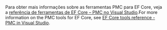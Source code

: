 <span data-ttu-id="5add4-101">Para obter mais informações sobre as ferramentas PMC para EF Core, veja a [referência de ferramentas de EF Core – PMC no Visual Studio](/ef/core/miscellaneous/cli/powershell).</span><span class="sxs-lookup"><span data-stu-id="5add4-101">For more information on the PMC tools for EF Core, see [EF Core tools reference - PMC in Visual Studio](/ef/core/miscellaneous/cli/powershell).</span></span>